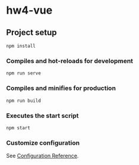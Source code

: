 # hw4-vue

## Project setup
```
npm install
```

### Compiles and hot-reloads for development
```
npm run serve
```

### Compiles and minifies for production
```
npm run build
```

### Executes the start script
```
npm start
```

### Customize configuration
See [Configuration Reference](https://cli.vuejs.org/config/).
